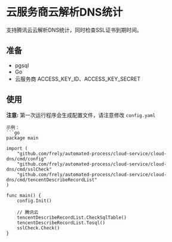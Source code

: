 # 云服务商云解析DNS统计
支持腾讯云云解析DNS统计，同时检查SSL证书到期时间。

## 准备
- pgsql
- Go
- 云服务商 ACCESS_KEY_ID、ACCESS_KEY_SECRET

## 使用

**注意:** 第一次运行程序会生成配置文件，请注意修改 `config.yaml`
```
示例：
```go
package main

import (
	"github.com/frely/automated-process/cloud-service/cloud-dns/cmd/config"
	"github.com/frely/automated-process/cloud-service/cloud-dns/cmd/sslCheck"
	"github.com/frely/automated-process/cloud-service/cloud-dns/cmd/tencentDescribeRecordList"
)

func main() {
	config.Init()

	// 腾讯云
	tencentDescribeRecordList.CheckSqlTable()
	tencentDescribeRecordList.Tosql()
	sslCheck.Check()
}
```